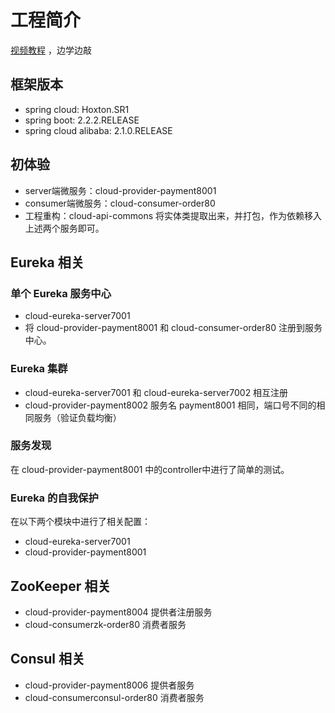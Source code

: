 # 工程简介

[视频教程](https://www.bilibili.com/video/BV18E411x7eT?p=1) ，边学边敲

## 框架版本

- spring cloud: Hoxton.SR1
- spring boot: 2.2.2.RELEASE
- spring cloud alibaba: 2.1.0.RELEASE

## 初体验

- server端微服务：cloud-provider-payment8001
- consumer端微服务：cloud-consumer-order80
- 工程重构：cloud-api-commons 
    将实体类提取出来，并打包，作为依赖移入上述两个服务即可。

## Eureka 相关

### 单个 Eureka 服务中心

- cloud-eureka-server7001
- 将 cloud-provider-payment8001 和 cloud-consumer-order80 注册到服务中心。

### Eureka 集群

- cloud-eureka-server7001 和 cloud-eureka-server7002 相互注册
- cloud-provider-payment8002 服务名 payment8001 相同，端口号不同的相同服务（验证负载均衡）

### 服务发现

在 cloud-provider-payment8001 中的controller中进行了简单的测试。

### Eureka 的自我保护

在以下两个模块中进行了相关配置：
- cloud-eureka-server7001
- cloud-provider-payment8001

## ZooKeeper 相关

- cloud-provider-payment8004 提供者注册服务
- cloud-consumerzk-order80 消费者服务

## Consul 相关

- cloud-provider-payment8006 提供者服务
- cloud-consumerconsul-order80 消费者服务

